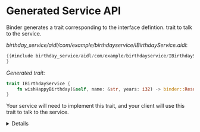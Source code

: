 # Generated Service API

Binder generates a trait corresponding to the interface defintion. trait to talk
to the service.

*birthday_service/aidl/com/example/birthdayservice/IBirthdayService.aidl*:

```java
{{#include birthday_service/aidl/com/example/birthdayservice/IBirthdayService.aidl:IBirthdayService}}
}
```

*Generated trait*:

```rust
trait IBirthdayService {
    fn wishHappyBirthday(&self, name: &str, years: i32) -> binder::Result<String>;
}
```
Your service will need to implement this trait, and your client will use this
trait to talk to the service.

<details>

* The generated bindings can be found at `out/soong/.intermediates/<path to module>/`.
* Point out how the generated function signature, specifically the argument and
  return types, correspond the interface definition.
    * `String` for an argument results in a different Rust type than `String` as
      a return type.

</details>

